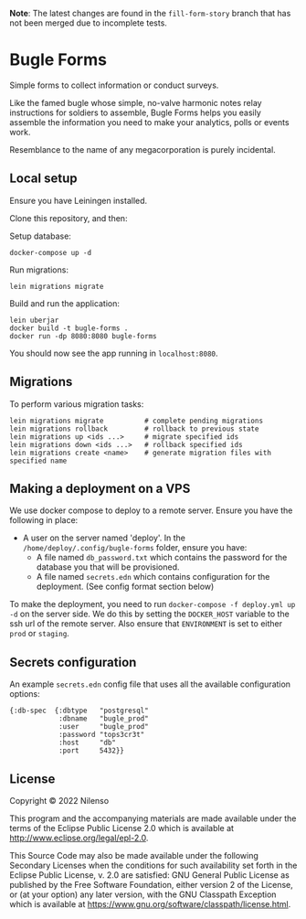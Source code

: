**Note**: The latest changes are found in the `fill-form-story` branch that has not been merged due to incomplete tests.

# Bugle Forms

Simple forms to collect information or conduct surveys.

Like the famed bugle whose simple, no-valve harmonic notes relay instructions
for soldiers to assemble, Bugle Forms helps you easily assemble the information
you need to make your analytics, polls or events work.

Resemblance to the name of any megacorporation is purely incidental.

## Local setup

Ensure you have Leiningen installed.

Clone this repository, and then:

Setup database:

```
docker-compose up -d
```

Run migrations:

```
lein migrations migrate
```

Build and run the application:
```
lein uberjar
docker build -t bugle-forms .
docker run -dp 8080:8080 bugle-forms
```

You should now see the app running in `localhost:8080`.

## Migrations

To perform various migration tasks:

```
lein migrations migrate          # complete pending migrations
lein migrations rollback         # rollback to previous state
lein migrations up <ids ...>     # migrate specified ids
lein migrations down <ids ...>   # rollback specified ids
lein migrations create <name>    # generate migration files with specified name
```

## Making a deployment on a VPS

We use docker compose to deploy to a remote server. Ensure you have the following in place:

- A user on the server named 'deploy'. In the `/home/deploy/.config/bugle-forms` folder, ensure you have:
    - A file named `db_password.txt` which contains the password for the database you that will be provisioned.
    - A file named `secrets.edn` which contains configuration for the deployment. (See config format section below)

To make the deployment, you need to run `docker-compose -f deploy.yml up -d` on the server side. We do this by setting the `DOCKER_HOST` variable to the ssh url of the remote server. Also ensure that `ENVIRONMENT` is set to either `prod` or `staging`.

## Secrets configuration

An example `secrets.edn` config file that uses all the available configuration options:

``` edn
{:db-spec  {:dbtype   "postgresql"
            :dbname   "bugle_prod"
            :user     "bugle_prod"
            :password "tops3cr3t"
            :host     "db"
            :port     5432}}
```

## License

Copyright © 2022 Nilenso

This program and the accompanying materials are made available under the
terms of the Eclipse Public License 2.0 which is available at
http://www.eclipse.org/legal/epl-2.0.

This Source Code may also be made available under the following Secondary
Licenses when the conditions for such availability set forth in the Eclipse
Public License, v. 2.0 are satisfied: GNU General Public License as published by
the Free Software Foundation, either version 2 of the License, or (at your
option) any later version, with the GNU Classpath Exception which is available
at https://www.gnu.org/software/classpath/license.html.
